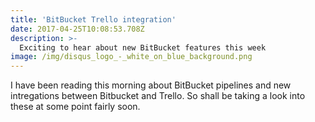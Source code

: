 ```yaml
---
title: 'BitBucket Trello integration'
date: 2017-04-25T10:08:53.708Z
description: >-
  Exciting to hear about new BitBucket features this week
image: /img/disqus_logo_-_white_on_blue_background.png
---
```


I have been reading this morning about BitBucket pipelines and new intregations between Bitbucket and Trello. So shall be taking a look into these at some point fairly soon.